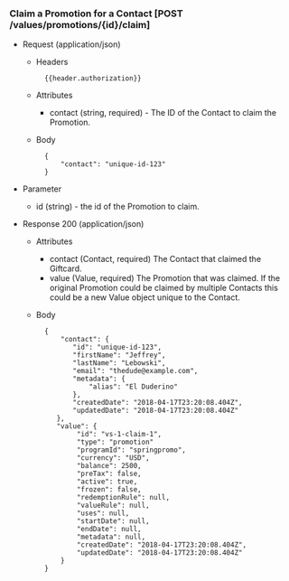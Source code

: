 ### Claim a Promotion for a Contact [POST /values/promotions/{id}/claim]

+ Request (application/json)
     + Headers
     
             {{header.authorization}}
 
     + Attributes
         + contact (string, required) - The ID of the Contact to claim the Promotion.
         
     + Body
     
             {
                 "contact": "unique-id-123"
             }

+ Parameter
    + id (string) - the id of the Promotion to claim.

+ Response 200 (application/json)
    + Attributes
        + contact (Contact, required) The Contact that claimed the Giftcard.
        + value (Value, required) The Promotion that was claimed.  If the original Promotion could be claimed by multiple Contacts this could be a new Value object unique to the Contact. 

    + Body

            {
                "contact": {
                   "id": "unique-id-123",
                   "firstName": "Jeffrey",
                   "lastName": "Lebowski",
                   "email": "thedude@example.com",
                   "metadata": {
                       "alias": "El Duderino"
                   },
                   "createdDate": "2018-04-17T23:20:08.404Z",
                   "updatedDate": "2018-04-17T23:20:08.404Z"
               },
               "value": {
                    "id": "vs-1-claim-1",
                    "type": "promotion"
                    "programId": "springpromo",
                    "currency": "USD",
                    "balance": 2500, 
                    "preTax": false,
                    "active": true,
                    "frozen": false,
                    "redemptionRule": null,
                    "valueRule": null,
                    "uses": null,
                    "startDate": null,
                    "endDate": null,
                    "metadata": null,
                    "createdDate": "2018-04-17T23:20:08.404Z",
                    "updatedDate": "2018-04-17T23:20:08.404Z"
                }
            }
